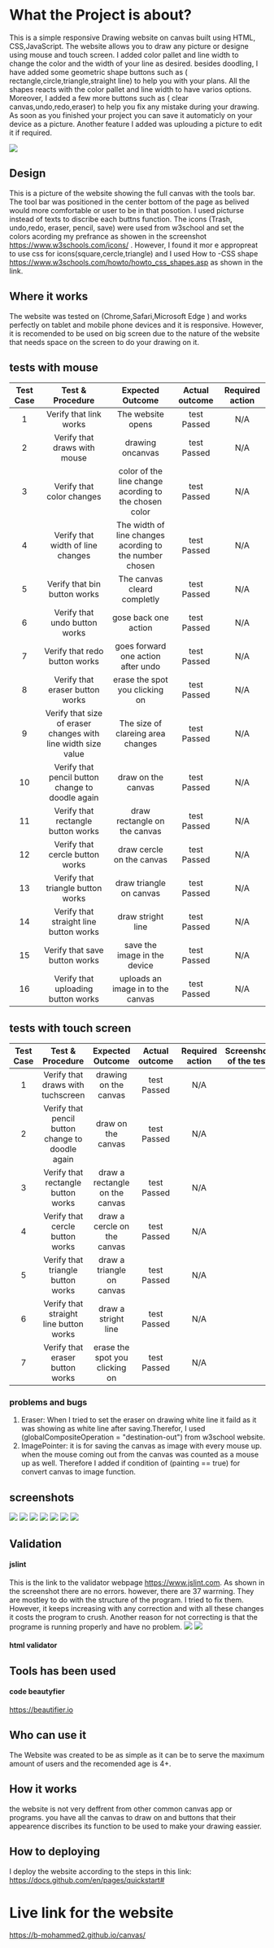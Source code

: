# What the Project is about?
This is a simple responsive Drawing website on canvas built using HTML, CSS,JavaScript. The website allows you to draw any picture or designe using mouse and touch screen. I added color pallet and line width to change the color and the width of your line as desired. besides doodling, I have added some geometric shape buttons such as ( rectangle,circle,triangle,straight line) to help you with your plans. All the shapes reacts with the color pallet and line width to have varios options. Moreover, I added a few more buttons such as ( clear canvas,undo,redo,eraser) to help you fix any mistake during your drawing. As soon as you finished your project you can save it automaticly on your device as a picture. Another feature I added was uplouding a picture to edit it if required.

![](assets/image/webpage.png)

## Design
This is  a picture of the website showing the full canvas with the tools bar. The tool bar was positioned in the center bottom of the page as belived would more comfortable or user to be in that posotion.
I used picturse instead of texts to discribe each buttns function. The icons (Trash, undo,redo, eraser, pencil, save) were used from w3school and set the colors acording my prefrance as showen in the screenshot https://www.w3schools.com/icons/ . However, I found it mor e appropreat to use css for icons(square,cercle,triangle) and I used How to -CSS shape https://www.w3schools.com/howto/howto_css_shapes.asp as shown in the link.


## Where it works

The website was tested on (Chrome,Safari,Microsoft Edge ) and works perfectly on tablet and mobile phone devices and it is responsive. However, it is recomended to be used on big screen due to the nature of the website that needs space on the screen to do your drawing on it.

## tests with mouse
| Test Case | Test & Procedure| Expected Outcome | Actual outcome | Required action|
| :-------: | :-------------: | :--------------: | :------------: | :------------: | 
| 1         | Verify that link works | The website opens| test Passed| N/A         |  
| 2         | Verify that draws with mouse| drawing oncanvas| test Passed| N/A     |  
| 3        | Verify that color changes | color of the line change acording to the chosen color| test Passed| N/A          |
| 4         | Verify that width of line changes | The width of line changes acording to the number chosen| test Passed| N/A          |  
| 5       | Verify that bin button works  | The canvas cleard completly| test Passed| N/A          |  
| 6         | Verify that undo button works | gose back one action| test Passed| N/A          |  
| 7         | Verify that redo button works | goes forward one action after undo| test Passed| N/A          |  
| 8        | Verify that eraser button works |erase the spot you clicking on| test Passed| N/A          |  
| 9         | Verify that size of eraser changes with line width size value | The size of clareing area changes| test Passed| N/A          |  
| 10       | Verify that pencil button change to doodle again | draw on the canvas| test Passed| N/A          |  
| 11       | Verify that rectangle button works | draw rectangle on the canvas| test Passed| N/A          |  
| 12       | Verify that cercle button works | draw cercle on the canvas| test Passed| N/A          |  
| 13       | Verify that triangle button works | draw triangle on canvas| test Passed| N/A          |  
| 14       | Verify that straight line button works| draw stright line| test Passed| N/A          |  
| 15       | Verify that save button works | save the image in the device| test Passed| N/A          |  
| 16       | Verify that uploading button works | uploads an image in to the canvas| test Passed| N/A          |  

## tests with touch screen
| Test Case | Test & Procedure| Expected Outcome | Actual outcome | Required action| Screenshot of the test|
| :-------: | :-------------: | :--------------: | :------------: | :------------: | :-------------------: | 
| 1        | Verify that  draws with tuchscreen| drawing on the canvas| test Passed| N/A          |  |
| 2       | Verify that pencil button change to doodle again | draw on the canvas| test Passed| N/A          |  |
| 3       | Verify that rectangle button works | draw a rectangle on the canvas| test Passed| N/A          |  |
| 4       | Verify that cercle button works | draw a cercle on the canvas| test Passed| N/A          |  |
| 5       | Verify that triangle button works | draw a triangle on canvas| test Passed| N/A          |  |
| 6      | Verify that straight line button works| draw a stright line| test Passed| N/A          |  |
| 7        | Verify that eraser button works |erase the spot you clicking on| test Passed| N/A          |  |

### problems and bugs
1. Eraser: When I tried to set the eraser on drawing white line it faild as it was showing as white line after saving.Therefor, I used (globalCompositeOperation = "destination-out") from w3school website.
2. ImagePointer: it is for saving the canvas as image with every mouse up. when the mouse coming out from the canvas was counted as a mouse up as well. Therefore I added if condition of (painting == true) for convert canvas to image function.

## screenshots

![](assets/image/doodle.png)
![](assets/image/rectangle.png)
![](assets/image/cercle.png)
![](assets/image/eraser.png)
![](assets/image/straight_line.png)
![](assets/image/triangle.png)
![](assets/image/save.png)

## Validation
#### jslint 
 This is the link to the validator webpage https://www.jslint.com. As shown in the screenshot there are no errors. however, there are 37 warrning. They are mostley to do with the structure of the program. I tried to fix them. However, it keeps increasing with any correction and with all these  changes it costs the program to crush. Another reason for not correcting is that the programe is running properly and have no  problem.
 ![](assets/image/screenshot/jslint1.png)
![](assets/image/screenshot/jslint2.png)

#### html validator

## Tools has been used
#### code beautyfier
https://beautifier.io

## Who can use it
The Website was created to be as simple as it can be to serve the maximum amount of users and the recomended age is 4+.

## How it works
the website is not very deffrent from other common canvas app or programs. you have all the canvas to draw on and buttons that their appearence discribes its function to be used to make your drawing eassier.



##  How to deploying
I deploy the website according to the steps in this link:
https://docs.github.com/en/pages/quickstart#

# Live link for the website

https://b-mohammed2.github.io/canvas/